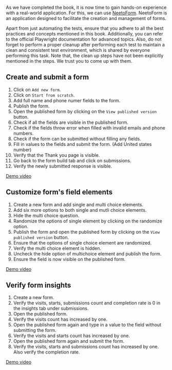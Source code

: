 As we have completed the book, it is now time to gain hands-on experience with a real-world application. For this, we can use [NeetoForm](https://neeto-form-web-playwright.neetodeployapp.com/login). NeetoForm is an application designed to facilitate the creation and management of forms.

Apart from just automating the tests, ensure that you adhere to all the best practices and concepts mentioned in this book. Additionally, you can refer to the official Playwright documentation for advanced topics. Also, do not forget to perform a proper cleanup after performing each test to maintain a clean and consistent test environment, which is shared by everyone performing this task. Note that, the clean up steps have not been explicitly mentioned in the steps. We trust you to come up with them.

## Create and submit a form

1. Click on `Add new form`.
2. Click on `Start from scratch`.
3. Add full name and phone numer fields to the form.
4. Publish the form.
5. Open the published form by clicking on the `View published version` button.
6. Check if all the fields are visible in the published form.
7. Check if the fields throw error when filled with invalid emails and phone numbers.
8. Check if the form can be submitted without filling any fields.
9. Fill in values to the fields and submit the form. (Add United states number)
10. Verify that the Thank you page is visible.
11. Go back to the form build tab and click on submissions.
12. Verify the newly submitted response is visible.

[Demo video](https://shreya-kurian.neetorecord.com/watch/7f0eabb3-5482-4c3b-b5d1-916961ecb281)

## Customize form's field elements

1. Create a new form and add single and multi choice elements.
2. Add six more options to both single and mutli choice elements.
3. Hide the multi choice question.
4. Randomize the options of single element by clicking on the randomize option.
5. Publish the form and open the published form by clicking on the `View published version` button.
6. Ensure that the options of single choice element are randomized.
7. Verify the multi choice element is hidden.
8. Uncheck the hide option of multichoice element and publish the form.
9. Ensure the field is now visible on the published form.

[Demo video](https://shreya-kurian.neetorecord.com/watch/5152a8bc-6fe7-4192-aa48-0f6a6115f530)

## Verify form insights

1. Create a new form.
2. Verify the visits, starts, submissions count and completion rate is 0 in the insights tab under submissions.
3. Open the published form.
4. Verify the visits count has increased by one.
5. Open the published form again and type in a value to the field without submitting the form.
6. Verify the visits and starts count has increased by one.
7. Open the published form again and submit the form.
8. Verify the visits, starts and submissions count has increased by one. Also verify the completion rate.

[Demo video](https://shreya-kurian.neetorecord.com/watch/24072ffa-2ca6-4932-87d7-7b202bcca1c4)
